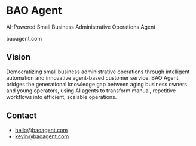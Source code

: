 # BAO Agent

AI-Powered Small Business Administrative Operations Agent

baoagent.com

## Vision
Democratizing small business administrative operations through intelligent automation and innovative agent-based customer service. BAO Agent bridges the generational knowledge gap between aging business owners and young operators, using AI agents to transform manual, repetitive workflows into efficient, scalable operations.

## Contact
- hello@baoagent.com
- kevin@baoagent.com

